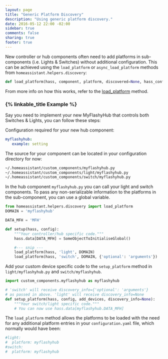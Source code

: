 ```yaml
---
layout: page
title: "Generic Platform Discovery"
description: "Using generic platform discovery."
date: 2016-05-12 22:00 -02:00
sidebar: true
comments: false
sharing: true
footer: true
---
```


New controller or hub components often need to add platforms in sub-components (i.e. Lights & Switches) without additional configuration.
This can be achieved using the `load_platform` or `async_load_platform` methods from `homeassistant.helpers.discovery`:

```python
def load_platform(hass, component, platform, discovered=None, hass_config=None)
```

From more info on how this works, refer to the [load_platform](https://github.com/home-assistant/home-assistant/blob/dev/homeassistant/helpers/discovery.py#L136) method.

### {% linkable_title Example %}

Say you need to implement your new MyFlashyHub that controls both Switches & Lights, you can follow these steps:

Configuration required for your new hub component:

```yaml
myflashyhub:
   example: setting
```

The source for your component can be located in your configuration directory for now:

```bash
~/.homeassistant/custom_components/myflashyhub.py
~/.homeassistant/custom_components/light/myflashyhub.py
~/.homeassistant/custom_components/switch/myflashyhub.py
```

In the hub component `myflashyhub.py` you can call your light and switch components. To pass any non-serializable information to the platforms in the sub-component, you can use a global variable.

```python
from homeassistant.helpers.discovery import load_platform
DOMAIN = 'myflashyhub'

DATA_MFH = 'MFH'

def setup(hass, config):
    """Your controller/hub specific code."""
    hass.data[DATA_MFH] = SomeObjectToInitialiseGlobal()

    #--- snip ---
    load_platform(hass, 'light', DOMAIN)
    load_platform(hass, 'switch', DOMAIN, {'optional': 'arguments'})
```

Add your custom device specific code to the `setup_platform` method in `light/myflashyhub.py` and `switch/myflashyhub`.

```python
import custom_components.myflashyhub as myflashyhub

# 'switch' will receive discovery_info={'optional': 'arguments'} 
# as passed in above. 'light' will receive discovery_info=None
def setup_platform(hass, config, add_devices, discovery_info=None):
    """Your switch/light specific code."""
    # You can now use hass.data[myflashyhub.DATA_MFH]
```


The `load_platform` method allows the platforms to be loaded with the need for any additional platform entries in your `configuration.yaml` file, which normally would have been:

```yaml
#light:
#  platform: myflashyhub
#switch:
#  platform: myflashyhub
```
